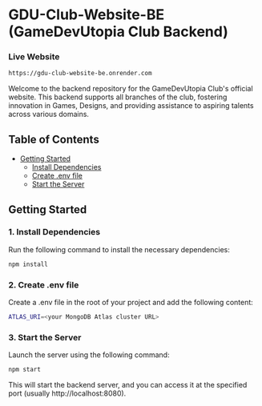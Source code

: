 # GDU-Club-Website-BE (GameDevUtopia Club Backend)
### Live Website
```bash
https://gdu-club-website-be.onrender.com
```

Welcome to the backend repository for the GameDevUtopia Club's official website. This backend supports all branches of the club, fostering innovation in Games, Designs, and providing assistance to aspiring talents across various domains.

## Table of Contents
- [Getting Started](#getting-started)
  - [Install Dependencies](#1-install-dependencies)
  - [Create .env file](#2-create-env-file)
  - [Start the Server](#3-start-the-server)

## Getting Started

### 1. Install Dependencies

Run the following command to install the necessary dependencies:

```bash
npm install
```
### 2. Create .env file

Create a .env file in the root of your project and add the following content:
```bash
ATLAS_URI=<your MongoDB Atlas cluster URL>
```

### 3. Start the Server

Launch the server using the following command:

```bash
npm start
```
This will start the backend server, and you can access it at the specified port (usually http://localhost:8080).

